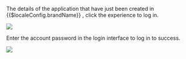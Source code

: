<IntegrationDetailCard :title="`Experience login`">

The details of the application that have just been created in {{$localeConfig.brandName}} , click the experience to log in.

![](~@imagesZhCn/integration/sentry/3-1.png)

Enter the account password in the login interface to log in to success.

![](~@imagesZhCn/integration/sentry/3-2.png)

</IntegrationDetailCard>

